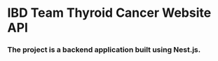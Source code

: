 # IBD Team Thyroid Cancer Website API

### The project is a backend application built using Nest.js.
